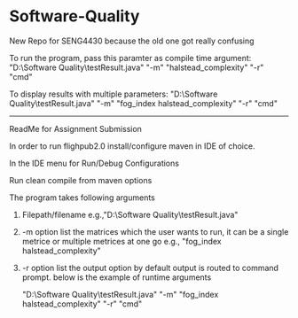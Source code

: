 # Software-Quality
New Repo for SENG4430 because the old one got really confusing

To run the program, pass this paramter as compile time argument: "D:\Software Quality\testResult.java" "-m" "halstead_complexity" "-r" "cmd"

To display results with multiple parameters: "D:\Software Quality\testResult.java" "-m" "fog_index halstead_complexity" "-r" "cmd"

-----------------------------------
ReadMe for Assignment Submission

In order to run flighpub2.0 install/configure maven in IDE of choice.

In the IDE menu for Run/Debug Configurations

Run clean compile from maven options

The program takes following arguments 

1) Filepath/filename e.g.,"D:\Software Quality\testResult.java"

2) -m option list the matrices which the user wants to run, it can be a single metrice or multiple metrices at one go e.g., "fog_index halstead_complexity"

3) -r option list the output option by default output is routed to command prompt. below is the example of runtime arguments

   "D:\Software Quality\testResult.java" "-m" "fog_index halstead_complexity" "-r" "cmd"

